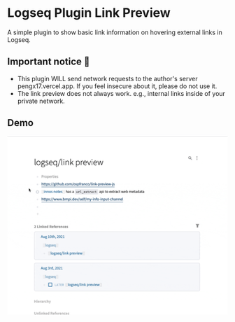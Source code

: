 # Logseq Plugin Link Preview

A simple plugin to show basic link information on hovering external links in Logseq.

## Important notice 🚨

- This plugin WILL send network requests to the author's server pengx17.vercel.app. If you feel insecure about it, please do not use it.
- The link preview does not always work. e.g., internal links inside of your private network.

## Demo

![](./demo.gif)
